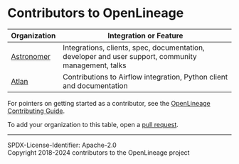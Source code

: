 # Contributors to OpenLineage

| Organization | Integration or Feature |
| ------------ | ------------ |
| [Astronomer](https://www.astronomer.io/) | Integrations, clients, spec, documentation, developer and user support, community management, talks |
| [Atlan](https://atlan.com/) | Contributions to Airflow integration, Python client and documentation |

For pointers on getting started as a contributor, see the [OpenLineage Contributing Guide](CONTRIBUTING.md).

To add your organization to this table, open a [pull request](https://github.com/OpenLineage/OpenLineage/pulls).

----
SPDX-License-Identifier: Apache-2.0\
Copyright 2018-2024 contributors to the OpenLineage project

